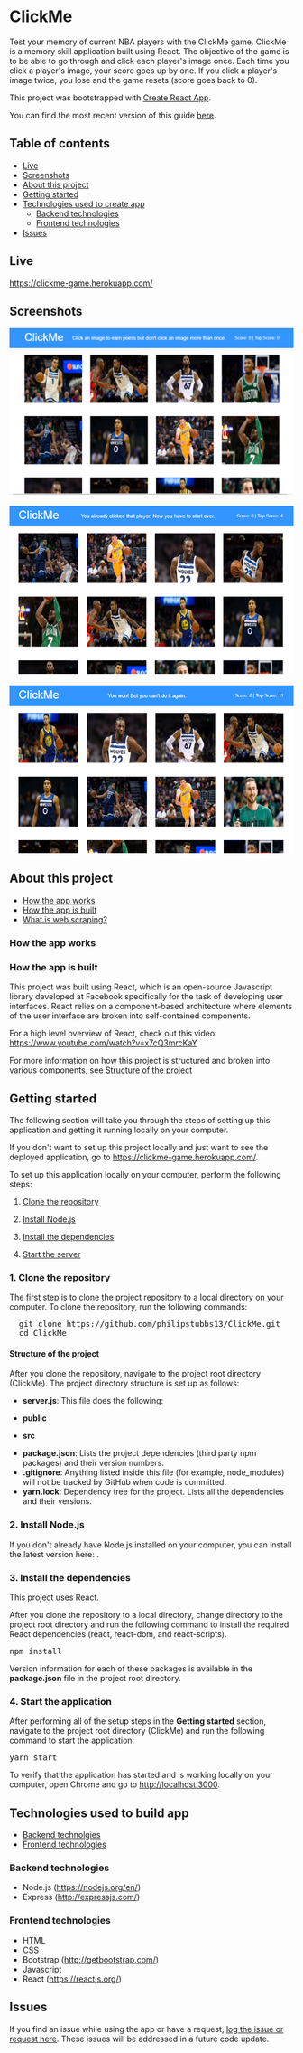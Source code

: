 # ClickMe

Test your memory of current NBA players with the ClickMe game. ClickMe is a memory skill application built using React. The objective of the game is to be able to go through and click each player's image once. Each time you click a player's image, your score goes up by one. If you click a player's image twice, you lose and the game resets (score goes back to 0).

This project was bootstrapped with [Create React App](https://github.com/facebookincubator/create-react-app).

You can find the most recent version of this guide [here](https://github.com/facebookincubator/create-react-app/blob/master/packages/react-scripts/template/README.md).

## Table of contents

* [Live](#live)
* [Screenshots](#screenshots)
* [About this project](#about-this-project)
* [Getting started](#getting-started)
* [Technologies used to create app](#technologies-used)
  * [Backend technologies](#Backend)
  * [Frontend technologies](#Frontend)
* [Issues](#Issues)

## <a name="live"></a>Live

<https://clickme-game.herokuapp.com/>

## <a name="screenshots"></a> Screenshots

<img src="readme_images/game_start.png">
<br>
<br>
<img src="readme_images/already_clicked.png">
<br>
<br>
<img src="readme_images/you_won.png">

## <a name="about-this-project"></a> About this project

* [How the app works](#how-app-works)
* [How the app is built](#how-the-app-is-built)
* [What is web scraping?](#about-web-scraping)

### <a name="how-app-works"></a> How the app works

### <a name="how-the-app-is-built"></a> How the app is built

This project was built using React, which is an open-source Javascript library developed at Facebook specifically for the task of developing user interfaces. React relies on a component-based architecture where elements of the user interface are broken into self-contained components.

For a high level overview of React, check out this video: <https://www.youtube.com/watch?v=x7cQ3mrcKaY>

For more information on how this project is structured and broken into various components, see [Structure of the project](#structure-of-project)

## <a name="getting-started"></a> Getting started

The following section will take you through the steps of setting up this application and getting it running locally on your computer.

If you don't want to set up this project locally and just want to see the deployed application, go to <https://clickme-game.herokuapp.com/>.

To set up this application locally on your computer, perform the following steps:

1. [Clone the repository](#clone-repository)

2. [Install Node.js](#install-node)

3. [Install the dependencies](#dependencies)

4. [Start the server](#start-server)

### <a name="clone-repository"></a> 1. Clone the repository

The first step is to clone the project repository to a local directory on your computer. To clone the repository, run the following commands:
<pre>
  git clone https://github.com/philipstubbs13/ClickMe.git
  cd ClickMe
</pre>

#### <a name="structure-of-project"></a> Structure of the project

<p>After you clone the repository, navigate to the project root directory (ClickMe). The project directory structure is set up as follows:</p>
<ul>
  <li>
    <p><b>server.js</b>: This file does the following:</p>
  <li>
    <p><b>public</b></p>
  </li>
  <li>
    <p><b>src</b></p>
  </li>
  <li><b>package.json</b>: Lists the project dependencies (third party npm packages) and their version numbers.</li>
  <li><b>.gitignore</b>: Anything listed inside this file (for example, node_modules) will not be tracked by GitHub when code is committed.</li>
  <li><b>yarn.lock</b>: Dependency tree for the project. Lists all the dependencies and their versions.</li>
</ul>

### <a name="install-node"></a> 2. Install Node.js

<p>If you don't already have Node.js installed on your computer, you can install the latest version here: <https://nodejs.org/en/>.</p>

### <a name="dependencies"></a> 3. Install the dependencies

<p>This project uses React.</p>
<p>After you clone the repository to a local directory, change directory to the project root directory and run the following command to install the required React dependencies (react, react-dom, and react-scripts).</p>
<pre>npm install</pre>

<p>Version information for each of these packages is available in the <b>package.json</b> file in the project root directory.</p>

### <a name="start-server">4. Start the application</a>

<p>After performing all of the setup steps in the <b>Getting started</b> section, navigate to the project root directory (ClickMe) and run the following command to start the application:</p>
<pre>
yarn start
</pre>

<p>To verify that the application has started and is working locally on your computer, open Chrome and go to <a href="http://localhost:3000">http://localhost:3000</a>.</p>

## <a name="technologies-used"></a> Technologies used to build app

* [Backend technolgies](#Backend)
* [Frontend technologies](#Frontend)

### <a name ="Backend"></a> Backend technologies

* Node.js (<https://nodejs.org/en/>)
* Express (<http://expressjs.com/>)

### <a name="Frontend"></a> Frontend technologies

* HTML
* CSS
* Bootstrap (<http://getbootstrap.com/>)
* Javascript
* React (<https://reactjs.org/>)

## <a name ="Issues"></a> Issues

<p>If you find an issue while using the app or have a request, <a href="https://github.com/philipstubbs13/ClickMe/issues/" target="_blank">log the issue or request here</a>. These issues will be addressed in a future code update.</p>